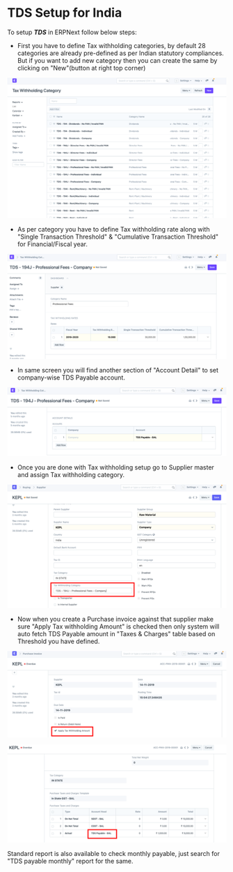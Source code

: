 
# TDS Setup for India



To setup ***TDS*** in ERPNext follow below steps:  
* First you have to define Tax withholding categories, by default 28 categories are already pre-defined as per Indian statutory compliances. But if you want to add new category then you can create the same by clicking on "New"(button at right top corner)

  
![](/files/Oq1mP48.png)  
  
* As per category you have to define Tax withholding rate along with "Single Transaction Threshold" & "Cumulative Transaction Threshold" for Financial/Fiscal year.

  
  
![](/files/MELGDIu.png)  
* In same screen you will find another section of "Account Detail" to set company-wise TDS Payable account.

  
  
![](/files/IIB6N8R.png)  
* Once you are done with Tax withholding setup go to Supplier master and assign Tax withholding category.

  
  
![](/files/aThoNuR.png)  
  
* Now when you create a Purchase invoice against that supplier make sure "Apply Tax withholding Amount" is checked then only system will auto fetch TDS Payable amount in "Taxes & Charges" table based on Threshold you have defined.

  
  
![](/files/zyZdwsr.png)  
  
  
![](/files/XUJEgQ7.png)  
  
Standard report is also available to check monthly payable, just search for "TDS payable monthly" report for the same.


